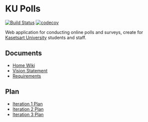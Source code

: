 # KU Polls 
[![Build Status](https://app.travis-ci.com/kikikrittamate/ku-polls.svg?branch=iteration2)](https://app.travis-ci.com/kikikrittamate/ku-polls)
[![codecov](https://codecov.io/gh/kikikrittamate/ku-polls/branch/iteration2/graph/badge.svg?token=02QOZDIBLW)](https://codecov.io/gh/kikikrittamate/ku-polls)

Web application for conducting online polls and surveys, create for [Kasetsart University](https://www.ku.ac.th/th) students and staff.


## Documents
  - [Home Wiki](../../wiki)
  - [Vision Statement](../../wiki/vision-statement)
  - [Requirements](../../wiki/requirements)

## Plan
  - [Iteration 1 Plan](../../wiki/iteration-1-plan)
  - [Iteration 2 Plan](../../wiki/iteration-2-plan)
  - [Iteration 3 Plan](../../wiki/iteration-3-plan)
